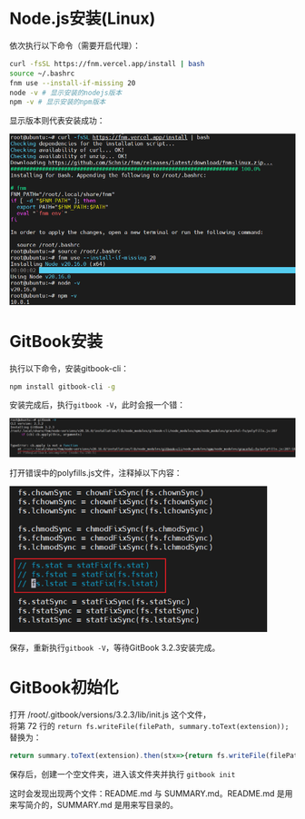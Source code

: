 # Node.js安装(Linux)

依次执行以下命令（需要开启代理）：

```bash
curl -fsSL https://fnm.vercel.app/install | bash
source ~/.bashrc
fnm use --install-if-missing 20
node -v # 显示安装的nodejs版本
npm -v # 显示安装的npm版本
```

显示版本则代表安装成功：

<img src="images/nodejs-download-linux.png" alt="img" style="zoom:80%;" /> 

# GitBook安装

执行以下命令，安装gitbook-cli：

```bash
npm install gitbook-cli -g
```

安装完成后，执行`gitbook -V`，此时会报一个错：

![img](images/linux-error-V.png)

打开错误中的polyfills.js文件，注释掉以下内容：

<img src="images/polyfills-linux.png" alt="img" style="zoom:80%;" /> 

保存，重新执行`gitbook -V`，等待GitBook 3.2.3安装完成。

# GitBook初始化

打开 /root/.gitbook/versions/3.2.3/lib/init.js 这个文件，  
将第 72 行的 `return fs.writeFile(filePath, summary.toText(extension)); `替换为：

```javascript
return summary.toText(extension).then(stx=>{return fs.writeFile(filePath, stx);});
```

保存后，创建一个空文件夹，进入该文件夹并执行 `gitbook init`

这时会发现出现两个文件：README.md 与 SUMMARY.md。README.md 是用来写简介的，SUMMARY.md 是用来写目录的。
